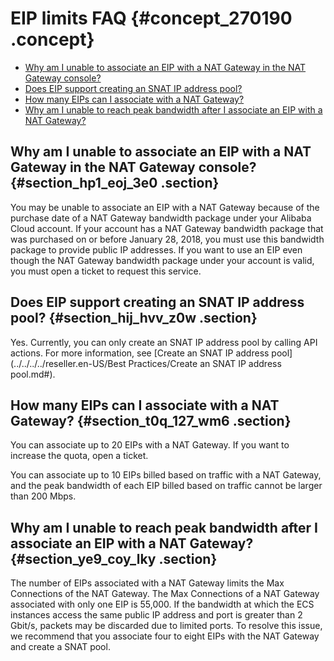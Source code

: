 # EIP limits FAQ {#concept_270190 .concept}

-    [Why am I unable to associate an EIP with a NAT Gateway in the NAT Gateway console?](#section_hp1_eoj_3e0) 
-    [Does EIP support creating an SNAT IP address pool?](#section_hij_hvv_z0w) 
-    [How many EIPs can I associate with a NAT Gateway?](#section_t0q_127_wm6) 
-    [Why am I unable to reach peak bandwidth after I associate an EIP with a NAT Gateway?](#section_ye9_coy_lky) 

## Why am I unable to associate an EIP with a NAT Gateway in the NAT Gateway console? {#section_hp1_eoj_3e0 .section}

You may be unable to associate an EIP with a NAT Gateway because of the purchase date of a NAT Gateway bandwidth package under your Alibaba Cloud account. If your account has a NAT Gateway bandwidth package that was purchased on or before January 28, 2018, you must use this bandwidth package to provide public IP addresses. If you want to use an EIP even though the NAT Gateway bandwidth package under your account is valid, you must open a ticket to request this service.

## Does EIP support creating an SNAT IP address pool? {#section_hij_hvv_z0w .section}

Yes. Currently, you can only create an SNAT IP address pool by calling API actions. For more information, see [Create an SNAT IP address pool](../../../../reseller.en-US/Best Practices/Create an SNAT IP address pool.md#).

## How many EIPs can I associate with a NAT Gateway? {#section_t0q_127_wm6 .section}

You can associate up to 20 EIPs with a NAT Gateway. If you want to increase the quota, open a ticket.

You can associate up to 10 EIPs billed based on traffic with a NAT Gateway, and the peak bandwidth of each EIP billed based on traffic cannot be larger than 200 Mbps.

## Why am I unable to reach peak bandwidth after I associate an EIP with a NAT Gateway? {#section_ye9_coy_lky .section}

The number of EIPs associated with a NAT Gateway limits the Max Connections of the NAT Gateway. The Max Connections of a NAT Gateway associated with only one EIP is 55,000. If the bandwidth at which the ECS instances access the same public IP address and port is greater than 2 Gbit/s, packets may be discarded due to limited ports. To resolve this issue, we recommend that you associate four to eight EIPs with the NAT Gateway and create a SNAT pool.

